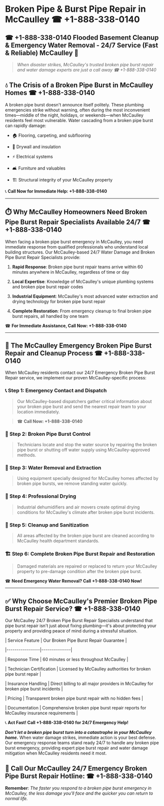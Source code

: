 # Broken Pipe & Burst Pipe Repair in McCaulley ☎ +1-888-338-0140  
## ☎ +1-888-338-0140 Flooded Basement Cleanup & Emergency Water Removal - 24/7 Service (Fast & Reliable) McCaulley 🚨  

> *When disaster strikes, McCaulley's trusted broken pipe burst repair and water damage experts are just a call away ☎ +1-888-338-0140*  

## 💧 The Crisis of a Broken Pipe Burst in McCaulley Homes ☎ +1-888-338-0140  

A broken pipe burst doesn't announce itself politely. These plumbing emergencies strike without warning, often during the most inconvenient times—middle of the night, holidays, or weekends—when McCaulley residents feel most vulnerable. Water cascading from a broken pipe burst can rapidly damage:  

* 🏠 Flooring, carpeting, and subflooring  
* 🧱 Drywall and insulation  
* ⚡ Electrical systems  
* 🛋️ Furniture and valuables  
* 🏗️ Structural integrity of your McCaulley property  

📞 **Call Now for Immediate Help: +1-888-338-0140**  

---  

## ⏱️ Why McCaulley Homeowners Need Broken Pipe Burst Repair Specialists Available 24/7 ☎ +1-888-338-0140  

When facing a broken pipe burst emergency in McCaulley, you need immediate response from qualified professionals who understand local building structures. Our McCaulley-based 24/7 Water Damage and Broken Pipe Burst Repair Specialists provide:  

1. **Rapid Response**: Broken pipe burst repair teams arrive within 60 minutes anywhere in McCaulley, regardless of time or day  
2. **Local Expertise**: Knowledge of McCaulley's unique plumbing systems and broken pipe burst repair codes  
3. **Industrial Equipment**: McCaulley's most advanced water extraction and drying technology for broken pipe burst repair  
4. **Complete Restoration**: From emergency cleanup to final broken pipe burst repairs, all handled by one team  

☎ **For Immediate Assistance, Call Now: +1-888-338-0140**  

---  

## 🔧 The McCaulley Emergency Broken Pipe Burst Repair and Cleanup Process ☎ +1-888-338-0140  

When McCaulley residents contact our 24/7 Emergency Broken Pipe Burst Repair service, we implement our proven McCaulley-specific process:  

### 📞 Step 1: Emergency Contact and Dispatch  
> Our McCaulley-based dispatchers gather critical information about your broken pipe burst and send the nearest repair team to your location immediately.  
> ☎ **Call Now: +1-888-338-0140**  

### 🚿 Step 2: Broken Pipe Burst Control  
> Technicians locate and stop the water source by repairing the broken pipe burst or shutting off water supply using McCaulley-approved methods.  

### 🌊 Step 3: Water Removal and Extraction  
> Using equipment specially designed for McCaulley homes affected by broken pipe bursts, we remove standing water quickly.  

### 💨 Step 4: Professional Drying  
> Industrial dehumidifiers and air movers create optimal drying conditions for McCaulley's climate after broken pipe burst incidents.  

### 🧼 Step 5: Cleanup and Sanitization  
> All areas affected by the broken pipe burst are cleaned according to McCaulley health department standards.  

### 🏗️ Step 6: Complete Broken Pipe Burst Repair and Restoration  
> Damaged materials are repaired or replaced to return your McCaulley property to pre-damage condition after the broken pipe burst.  

☎ **Need Emergency Water Removal? Call +1-888-338-0140 Now!**  

---  

## ✅ Why Choose McCaulley's Premier Broken Pipe Burst Repair Service? ☎ +1-888-338-0140  

Our McCaulley 24/7 Broken Pipe Burst Repair Specialists understand that pipe burst repair isn't just about fixing plumbing—it's about protecting your property and providing peace of mind during a stressful situation.  

| Service Feature | Our Broken Pipe Burst Repair Guarantee |  
|-----------------|---------------|  
| Response Time | 60 minutes or less throughout McCaulley |  
| Technician Certification | Licensed by McCaulley authorities for broken pipe burst repair |  
| Insurance Handling | Direct billing to all major providers in McCaulley for broken pipe burst incidents |  
| Pricing | Transparent broken pipe burst repair with no hidden fees |  
| Documentation | Comprehensive broken pipe burst repair reports for McCaulley insurance requirements |  

📞 **Act Fast! Call +1-888-338-0140 for 24/7 Emergency Help!**  

***Don't let a broken pipe burst turn into a catastrophe in your McCaulley home.*** When water damage strikes, immediate action is your best defense. Our emergency response teams stand ready 24/7 to handle any broken pipe burst emergency, providing expert pipe burst repair and water damage mitigation when McCaulley residents need it most.  

## 📱 Call Our McCaulley 24/7 Emergency Broken Pipe Burst Repair Hotline: ☎ +1-888-338-0140  

**Remember**: *The faster you respond to a broken pipe burst emergency in McCaulley, the less damage you'll face and the quicker you can return to normal life.*
